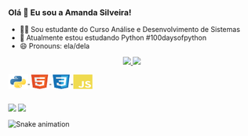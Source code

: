 ### Olá 👋 Eu sou a Amanda Silveira!

- 👩‍💻 Sou estudante do Curso Análise e Desenvolvimento de Sistemas
- 🐍 Atualmente estou estudando Python #100daysofpython
- 😄 Pronouns: ela/dela

<div align="center">
  <a href="https://github.com/amandagsilveira">
  <img height="180em" src="https://github-readme-stats.vercel.app/api?username=amandagsilveira&show_icons=true&theme=dracula&include_all_commits=true&count_private=true"/>
  <img height="180em" src="https://github-readme-stats.vercel.app/api/top-langs/?username=amandagsilveira&layout=compact&langs_count=7&theme=dracula"/>
</div>
  
<div style="display: inline_block"><br>
   <img align="center" alt="Python-image" height="30" width="40" src="https://raw.githubusercontent.com/devicons/devicon/master/icons/python/python-original.svg">
   <img align="center" alt="HTML-image" height="30" width="40" src="https://raw.githubusercontent.com/devicons/devicon/master/icons/html5/html5-original.svg">
  <img align="center" alt="CSS-image" height="30" width="40" src="https://raw.githubusercontent.com/devicons/devicon/master/icons/css3/css3-original.svg">
  <img align="center" alt="Javascript-image" height="30" width="40" src="https://raw.githubusercontent.com/devicons/devicon/master/icons/javascript/javascript-plain.svg">
</div>
  
  ##
  
<div> 
  <a href = "mailto:amandagsilveira@gmail.com"><img src="https://img.shields.io/badge/Gmail-D14836?style=for-the-badge&logo=gmail&logoColor=white" target="_blank"></a>
  <a href="https://www.linkedin.com/in/amanda-silveira-5a8693195/" target="_blank"><img src="https://img.shields.io/badge/-LinkedIn-%230077B5?style=for-the-badge&logo=linkedin&logoColor=white" target="_blank"></a> 
</div>
  
![Snake animation](https://github.com/amandagsilveira/amandagsilveira/blob/output/github-contribution-grid-snake.svg)
